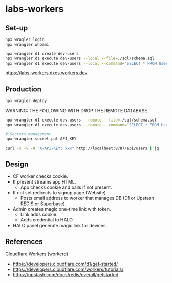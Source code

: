 # labs-workers

## Set-up

```bash
npx wragler login
npx wrangler whoami
```

```bash
npx wrangler d1 create dev-users
npx wrangler d1 execute dev-users --local --file=./sql/schema.sql
npx wrangler d1 execute dev-users --local --command="SELECT * FROM Users"
```

https://labs-workers.dxos.workers.dev

## Production

```bash
npx wragler deploy
```

WARNING: THE FOLLOWING WITH DROP THE REMOTE DATABASE.

```bash
npx wrangler d1 execute dev-users --remote --file=./sql/schema.sql
npx wrangler d1 execute dev-users --remote --command="SELECT * FROM Users"

# Secrets management
npx wrangler secret put API_KEY

curl -s -v -H "X-API-KEY: xxx" http://localhost:8787/api/users | jq
```

## Design

- CF worker checks cookie.
- If present streams app HTML.
  - App checks cookie and bails if not present.
- If not set redirects to signup page (Website)
  - Posts email address to worker that manages DB (D1 or Upstash REDIS or Superbase).
- Admin creates magic one-time link with token.
  - Link adds cookie.
  - Adds credential to HALO.
- HALO panel generate magic link for devices.


## References

Cloudflare Workers (workerd)

- https://developers.cloudflare.com/d1/get-started/
- https://developers.cloudflare.com/workers/tutorials/
- https://upstash.com/docs/redis/overall/getstarted
